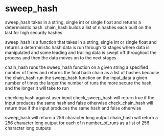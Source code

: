 # sweep_hash
sweep_hash takes in a string, single int or single float and returns a deterministic hash. chain_hash builds a list of n hashes each built on the last for high security hashes

sweep_hash is a function that takes in a string, single int or single float and returns a deterministic hash
data is run through 13 stages where data is manipulated and some leading and trailing data is swept off throughout the process and then the data moves on to the next stages

chain_hash 
runs the sweep_hash function on a given string a specified number of times and returns the final hash chain as a list of hashes
because the chain_hash run the sweep_hash function on the input_data a given number of times the
larger the number of runs the more secure the hash, and the longer it will take to run

checking hash against user input
check_sweep_hash will return true if the input produces the same hash and false otherwise
check_chain_hash will return true if the input produces the same hash and false otherwise

sweep_hash will return a 256 character long output
chain_hash will return a 256 character long output for each of n number_of_runs as a list of 256 character long outputs
